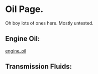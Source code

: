# Oil Page.
Oh boy lots of ones here. Mostly untested.


## Engine Oil:
[engine_oil](https://www.autozone.com/motor-oil-and-transmission-fluid/engine-oil/p/shell-rotella-t6-diesel-engine-oil-hd-full-synthetic-5w-40-2-1-2gal/736599_0_0)

## Transmission Fluids:

